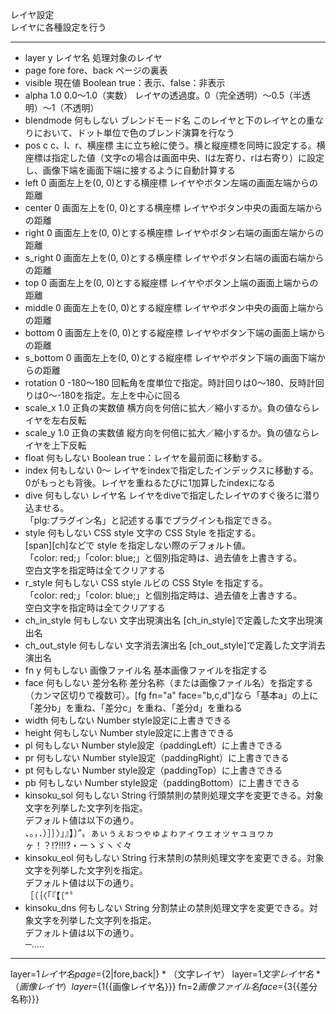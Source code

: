 レイヤ設定  
レイヤに各種設定を行う

***
- layer	y		レイヤ名	処理対象のレイヤ
- page		fore	fore、back	ページの裏表
- visible		現在値	Boolean	true：表示、false：非表示
- alpha		1.0	0.0〜1.0（実数）	レイヤの透過度。0（完全透明）〜0.5（半透明）〜1（不透明）
- blendmode		何もしない	ブレンドモード名	このレイヤと下のレイヤとの重なりにおいて、ドット単位で色のブレンド演算を行なう
- pos		c	c、l、r、横座標	主に立ち絵に使う。横と縦座標を同時に設定する。横座標は指定した値（文字cの場合は画面中央、lは左寄り、rは右寄り）に設定し、画像下端を画面下端に接するように自動計算する
- left		0	画面左上を(0, 0)とする横座標	レイヤやボタン左端の画面左端からの距離
- center		0	画面左上を(0, 0)とする横座標	レイヤやボタン中央の画面左端からの距離
- right		0	画面左上を(0, 0)とする横座標	レイヤやボタン右端の画面左端からの距離
- s_right		0	画面左上を(0, 0)とする横座標	レイヤやボタン右端の画面右端からの距離
- top		0	画面左上を(0, 0)とする縦座標	レイヤやボタン上端の画面上端からの距離
- middle		0	画面左上を(0, 0)とする縦座標	レイヤやボタン中央の画面上端からの距離
- bottom		0	画面左上を(0, 0)とする縦座標	レイヤやボタン下端の画面上端からの距離
- s_bottom		0	画面左上を(0, 0)とする縦座標	レイヤやボタン下端の画面下端からの距離
- rotation		0	-180〜180	回転角を度単位で指定。時計回りは0～180、反時計回りは0～-180を指定。左上を中心に回る
- scale_x		1.0	正負の実数値	横方向を何倍に拡大／縮小するか。負の値ならレイヤを左右反転
- scale_y		1.0	正負の実数値	縦方向を何倍に拡大／縮小するか。負の値ならレイヤを上下反転
- float		何もしない	Boolean	true：レイヤを最前面に移動する。
- index		何もしない	0〜	レイヤをindexで指定したインデックスに移動する。<br/>0がもっとも背後。レイヤを重ねるたびに1加算したindexになる
- dive		何もしない	レイヤ名	レイヤをdiveで指定したレイヤのすぐ後ろに潜り込ませる。<br/>「plg:プラグイン名」と記述する事でプラグインも指定できる。
- style		何もしない	CSS style	文字の CSS Style を指定する。<br/>[span][ch]などで style を指定しない際のデフォルト値。<br/>「color: red;」「color: blue;」と個別指定時は、過去値を上書きする。<br/>空白文字を指定時は全てクリアする
- r_style		何もしない	CSS style	ルビの CSS Style を指定する。<br/>「color: red;」「color: blue;」と個別指定時は、過去値を上書きする。<br/>空白文字を指定時は全てクリアする
- ch_in_style		何もしない	文字出現演出名	[ch_in_style]で定義した文字出現演出名
- ch_out_style		何もしない	文字消去演出名	[ch_out_style]で定義した文字消去演出名
- fn	y	何もしない	画像ファイル名	基本画像ファイルを指定する
- face		何もしない	差分名称	差分名称（または画像ファイル名）を指定する（カンマ区切りで複数可）。[fg fn="a" face="b,c,d"]なら「基本a」の上に「差分b」を重ね、「差分c」を重ね、「差分d」を重ねる
- width		何もしない	Number	style設定に上書きできる
- height		何もしない	Number	style設定に上書きできる
- pl		何もしない	Number	style設定（paddingLeft）に上書きできる
- pr		何もしない	Number	style設定（paddingRight）に上書きできる
- pt		何もしない	Number	style設定（paddingTop）に上書きできる
- pb		何もしない	Number	style設定（paddingBottom）に上書きできる
- kinsoku_sol		何もしない	String	行頭禁則の禁則処理文字を変更できる。対象文字を列挙した文字列を指定。<br/>デフォルト値は以下の通り。<br/>、。，．）］｝〉」』】〕”〟ぁぃぅぇぉっゃゅょゎァィゥェォッャュョヮヵヶ！？!?‼⁉・ーゝゞヽヾ々
- kinsoku_eol		何もしない	String	行末禁則の禁則処理文字を変更できる。対象文字を列挙した文字列を指定。<br/>デフォルト値は以下の通り。<br/>［（｛〈「『【〔“〝
- kinsoku_dns		何もしない	String	分割禁止の禁則処理文字を変更できる。対象文字を列挙した文字列を指定。<br/>デフォルト値は以下の通り。<br/>─‥…

***
layer=${1{{レイヤ名}}} page=${2|fore,back|}
*
（文字レイヤ）	layer=${1{{文字レイヤ名}}}
*
（画像レイヤ）	layer=${1{{画像レイヤ名}}} fn=${2{{画像ファイル名}}} face=${3{{差分名称}}}

